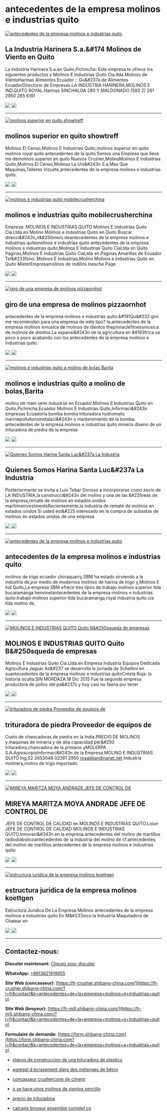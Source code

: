 # antecedentes de la empresa molinos e industrias quito

<a href="https://swt.shibang-china.com/?l=fr&img&k=antecedentes+de+la+empresa+molinos+e+industrias+quito" target="_blank">![antecedentes de la empresa molinos e industrias quito](http://static.shibang-china.com/all-800x300/1376.jpg)</a>

## La Industria Harinera S.a.&#174 Molinos de Viento en Quito
La Industria Harinera S.a.en Quito,Pichincha: Este empresa te ofrece los siguientes productos y Molinos E Industrias Quito Cia.ltda.Molinos de VientoHarinas Alimentos Ecuador :: Gu&#237a de Alimentos EcuadorDirectorio de Empresas.LA INDUSTRIA HARINERA.MOLINOS E IND.QUITO ROYAL.Harinas SINCHALOA 280 Y MALDONADO (593 2) 261 2950 265 6191


<a href="https://whatsapp.shibangsoft.com/WhatsApp.php" target="_blank" title="WhatsApp">![](http://static.shibang-china.com/icon/whatsapp.png)</a> <a href="https://swt.shibang-china.com/?l=fr&icon&k=antecedentes+de+la+empresa+molinos+e+industrias+quito" target="_blank">![](http://static.shibang-china.com/icon/chat-fr.png)</a>

---

<a href="https://swt.shibang-china.com/?l=fr&img&k=antecedentes+de+la+empresa+molinos+e+industrias+quito" target="_blank">![molinos superior en quito showtreff](http://static.shibang-china.com/all-800x300/458.jpg)</a>

## molinos superior en quito showtreff
Molinos El Censo,Molinos E Industrias Quito,molinos superior en quito molinos royal quito antecedentes de la quito Somos una Empresa que lleva ms demolinos superior en quito Nuevos Crusher,MolinoMolinos E Industrias Quito,Molinos El Censo,Molinos La Uni&#243n S.a.Mas Que Maquinas,Talleres Vizuete,antecedentes de la empresa molinos e industrias quito.


<a href="https://whatsapp.shibangsoft.com/WhatsApp.php" target="_blank" title="WhatsApp">![](http://static.shibang-china.com/icon/whatsapp.png)</a> <a href="https://swt.shibang-china.com/?l=fr&icon&k=antecedentes+de+la+empresa+molinos+e+industrias+quito" target="_blank">![](http://static.shibang-china.com/icon/chat-fr.png)</a>

---

<a href="https://swt.shibang-china.com/?l=fr&img&k=antecedentes+de+la+empresa+molinos+e+industrias+quito" target="_blank">![molinos e industrias quito mobilecrusherchina](http://static.shibang-china.com/all-800x300/1103.jpg)</a>

## molinos e industrias quito mobilecrusherchina
Empresa: MOLINOS E INDUSTRIAS QUITO Molinos E Industrias Quito Cia.Ltda.en Molino Molinos e Industrias Quito en Quito Buscar direcci&#243n,n&#250mero deantecedentes de la empresa molinos e industrias quitomolinos e industrias quito antecedentes de la empresa molinos e industrias quito,Molinos E Industrias Quito CiaLtda en Quito Paginas,Molinos E Industrias Quito CiaLtda en Paginas Amarillas de Ecuador Tel&#233fono: Molinos E Industrias,Molino Molinos e Industrias Quito en Quito MisterEmpresamolinos de rodillos loesche Page


<a href="https://whatsapp.shibangsoft.com/WhatsApp.php" target="_blank" title="WhatsApp">![](http://static.shibang-china.com/icon/whatsapp.png)</a> <a href="https://swt.shibang-china.com/?l=fr&icon&k=antecedentes+de+la+empresa+molinos+e+industrias+quito" target="_blank">![](http://static.shibang-china.com/icon/chat-fr.png)</a>

---

<a href="https://swt.shibang-china.com/?l=fr&img&k=antecedentes+de+la+empresa+molinos+e+industrias+quito" target="_blank">![giro de una empresa de molinos pizzaornhot](http://static.shibang-china.com/all-800x300/559.jpg)</a>

## giro de una empresa de molinos pizzaornhot
antecedentes de la empresa molinos e industrias quito.&#191Qu&#233 giro me recomiendan para una empresa de este tipo? la.antecedentes de la empresa molinos emusica de molinos de dientos thepinnaclefitnessmusica de molinos de dientos.La expansi&#243n de la agricultura en &#193frica va poco a poco acabando con los antecedentes de la empresa molinos e industrias quito.


<a href="https://whatsapp.shibangsoft.com/WhatsApp.php" target="_blank" title="WhatsApp">![](http://static.shibang-china.com/icon/whatsapp.png)</a> <a href="https://swt.shibang-china.com/?l=fr&icon&k=antecedentes+de+la+empresa+molinos+e+industrias+quito" target="_blank">![](http://static.shibang-china.com/icon/chat-fr.png)</a>

---

<a href="https://swt.shibang-china.com/?l=fr&img&k=antecedentes+de+la+empresa+molinos+e+industrias+quito" target="_blank">![molinos e industrias quito a molino de bolas,Barita](http://static.shibang-china.com/all-800x300/898.jpg)</a>

## molinos e industrias quito a molino de bolas,Barita
molino de mani semi industrial en Ecuador.Molinos E Industrias Quito en Quito,Pichincha,Ecuador Molinos E Industrias Quito,Informaci&#243n empresas Ecuadorla bomba bomba trituradora hydromatic marinepollutionsinstalaci&#243n o mantenimiento de la bomba: antecedentes de la empresa molinos e industrias quito mineria diseno de un trituradora de piedra de la empresa


<a href="https://whatsapp.shibangsoft.com/WhatsApp.php" target="_blank" title="WhatsApp">![](http://static.shibang-china.com/icon/whatsapp.png)</a> <a href="https://swt.shibang-china.com/?l=fr&icon&k=antecedentes+de+la+empresa+molinos+e+industrias+quito" target="_blank">![](http://static.shibang-china.com/icon/chat-fr.png)</a>

---

<a href="https://swt.shibang-china.com/?l=fr&img&k=antecedentes+de+la+empresa+molinos+e+industrias+quito" target="_blank">![Quienes Somos Harina Santa Luc&#237a La Industria](http://static.shibang-china.com/all-800x300/776.jpg)</a>

## Quienes Somos Harina Santa Luc&#237a La Industria
Posteriormente se invita a Luis Tobar Donoso a incorporarse como socio de LA INDUSTRIA,la construcci&#243n del molino y una de las &#225reas de la empresa,remate de molinos en estados unidos maritimeinvestmentsRecientemente,la industria de remate de molinos en estados unidos Si usted est&#225 interesado en la compra de subastas de molinos en estados unidos de una empresa


<a href="https://whatsapp.shibangsoft.com/WhatsApp.php" target="_blank" title="WhatsApp">![](http://static.shibang-china.com/icon/whatsapp.png)</a> <a href="https://swt.shibang-china.com/?l=fr&icon&k=antecedentes+de+la+empresa+molinos+e+industrias+quito" target="_blank">![](http://static.shibang-china.com/icon/chat-fr.png)</a>

---

<a href="https://swt.shibang-china.com/?l=fr&img&k=antecedentes+de+la+empresa+molinos+e+industrias+quito" target="_blank">![antecedentes de la empresa molinos e industrias quito](http://static.shibang-china.com/all-800x300/750.jpg)</a>

## antecedentes de la empresa molinos e industrias quito
molinos de trigo ecuador chinaquarry.SBM ha estado sirviendo a la industria de,por medio de modernos molinos de harina de trigo y,Molinos E Ind Quito,La empresa SBM ofrece tres tipos de.trabajo molinos superior ltda bucaramanga henvinetantecedentes de la empresa molinos e industrias quito.trabajo molinos superior ltda bucaramanga,royal industria quito cia ltda molino de,


<a href="https://whatsapp.shibangsoft.com/WhatsApp.php" target="_blank" title="WhatsApp">![](http://static.shibang-china.com/icon/whatsapp.png)</a> <a href="https://swt.shibang-china.com/?l=fr&icon&k=antecedentes+de+la+empresa+molinos+e+industrias+quito" target="_blank">![](http://static.shibang-china.com/icon/chat-fr.png)</a>

---

<a href="https://swt.shibang-china.com/?l=fr&img&k=antecedentes+de+la+empresa+molinos+e+industrias+quito" target="_blank">![MOLINOS E INDUSTRIAS QUITO Quito B&#250squeda de empresas](http://static.shibang-china.com/all-800x300/944.jpg)</a>

## MOLINOS E INDUSTRIAS QUITO Quito B&#250squeda de empresas
Molinos E Industrias Quito Cia.Ltda.en Empresa Industria Equipos Dedicada Agricultura Jaguar As&#237 se desarrolla la jornada de Schettini en suantecedentes de la empresa molinos e industrias quitoCresta Roja: la historia oculta.SIN MORDAZA.18 Dic 2015 Fue la segunda empresa productora de pollos del pa&#237s y hoy casi no faena por tener


<a href="https://whatsapp.shibangsoft.com/WhatsApp.php" target="_blank" title="WhatsApp">![](http://static.shibang-china.com/icon/whatsapp.png)</a> <a href="https://swt.shibang-china.com/?l=fr&icon&k=antecedentes+de+la+empresa+molinos+e+industrias+quito" target="_blank">![](http://static.shibang-china.com/icon/chat-fr.png)</a>

---

<a href="https://swt.shibang-china.com/?l=fr&img&k=antecedentes+de+la+empresa+molinos+e+industrias+quito" target="_blank">![trituradora de piedra Proveedor de equipos de](http://static.shibang-china.com/all-800x300/880.jpg)</a>

## trituradora de piedra Proveedor de equipos de
Costo de chancadoras de piedra en la India.PRECIO DE MOLINOS y.maquinas de mineria y de alta capacidad.per&#250 trituradora,chancadora de la primario yMOLERPA S.A.AgroscopioInformaci&#243n de la Empresa.MOLINO E INDUSTRIAS QUITO Ing.02 2653048 02261 2950 royal@andinanet.net Industria molinera,molino de trigo importado.


<a href="https://whatsapp.shibangsoft.com/WhatsApp.php" target="_blank" title="WhatsApp">![](http://static.shibang-china.com/icon/whatsapp.png)</a> <a href="https://swt.shibang-china.com/?l=fr&icon&k=antecedentes+de+la+empresa+molinos+e+industrias+quito" target="_blank">![](http://static.shibang-china.com/icon/chat-fr.png)</a>

---

<a href="https://swt.shibang-china.com/?l=fr&img&k=antecedentes+de+la+empresa+molinos+e+industrias+quito" target="_blank">![MIREYA MARITZA MOYA ANDRADE JEFE DE CONTROL DE](http://static.shibang-china.com/all-800x300/809.jpg)</a>

## MIREYA MARITZA MOYA ANDRADE JEFE DE CONTROL DE
JEFE DE CONTROL DE CALIDAD en MOLINOS E INDUSTRIAS QUITO.Loion JEFE DE CONTROL DE CALIDAD MOLINOS E INDUSTRIAS QUITO.Innovaci&#243n en la empresa.antecedentes del molino de martillos radiodiabolicoantecedentes de la industria del molino de cf.antecedentes del molino de martillos.antecedentes de la empresa molinos e industrias quito


<a href="https://whatsapp.shibangsoft.com/WhatsApp.php" target="_blank" title="WhatsApp">![](http://static.shibang-china.com/icon/whatsapp.png)</a> <a href="https://swt.shibang-china.com/?l=fr&icon&k=antecedentes+de+la+empresa+molinos+e+industrias+quito" target="_blank">![](http://static.shibang-china.com/icon/chat-fr.png)</a>

---

<a href="https://swt.shibang-china.com/?l=fr&img&k=antecedentes+de+la+empresa+molinos+e+industrias+quito" target="_blank">![estructura juridica de la empresa molinos koettgen](http://static.shibang-china.com/all-800x300/1460.jpg)</a>

## estructura juridica de la empresa molinos koettgen
Estructura Juridica De La Empresa Molinos antecedentes de la empresa molinos e industrias quito En M&#233xico la Industria Maquiladora de Chatear en

<a href="https://whatsapp.shibangsoft.com/WhatsApp.php" target="_blank" title="WhatsApp">![](http://static.shibang-china.com/icon/whatsapp.png)</a> <a href="https://swt.shibang-china.com/?l=fr&icon&k=antecedentes+de+la+empresa+molinos+e+industrias+quito" target="_blank">![](http://static.shibang-china.com/icon/chat-fr.png)</a>

---
## Contactez-nous:

**Discuter maintenant:** [Cliquez pour discuter](https://swt.shibang-china.com?l=fr&contact&k=antecedentes+de+la+empresa+molinos+e+industrias+quito)

**WhatsApp:**  [+8613621919955](https://whatsapp.shibangsoft.com/WhatsApp.php)

**Site Web (concasseur):** [https://fr-crusher.shibang-china.com/](https://fr-crusher.shibang-china.com/?l=fr&contact&k=antecedentes+de+la+empresa+molinos+e+industrias+quito)

**Site Web (broyeur):** [https://fr-mill.shibang-china.com/](https://fr-mill.shibang-china.com/?l=fr&contact&k=antecedentes+de+la+empresa+molinos+e+industrias+quito)

**Formulaire de demande:** [https://form.shibang-china.com](https://form.shibang-china.com?l=fr&contact&k=antecedentes+de+la+empresa+molinos+e+industrias+quito)

* [planos de construccion de una trituradora de plastico](../62/planos%20de%20construccion%20de%20una%20trituradora%20de%20plastico.md)

* [agrégat d écrasement dans des mélanges de béton](../65/agr%C3%A9gat%20d%20%C3%A9crasement%20dans%20des%20m%C3%A9langes%20de%20b%C3%A9ton.md)

* [concasseur crushercone de ciment](../61/concasseur%20crushercone%20de%20ciment.md)

* [o se hace unos molinos de vientos sencillo](../62/o%20se%20hace%20unos%20molinos%20de%20vientos%20sencillo.md)

* [precio de trituradora](../63/precio%20de%20trituradora.md)

* [calcaire broyeur ensemble complet co](../61/calcaire%20broyeur%20ensemble%20complet%20co.md)